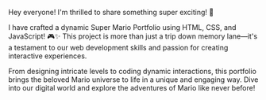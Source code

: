 Hey everyone! I'm thrilled to share something super exciting! 🚀

I have crafted a dynamic Super Mario Portfolio using HTML, CSS, and JavaScript! 🎮✨ This project is more than just a trip down memory lane—it's a testament to our web development skills and passion for creating interactive experiences.

From designing intricate levels to coding dynamic interactions, this portfolio brings the beloved Mario universe to life in a unique and engaging way. Dive into our digital world and explore the adventures of Mario like never before!
